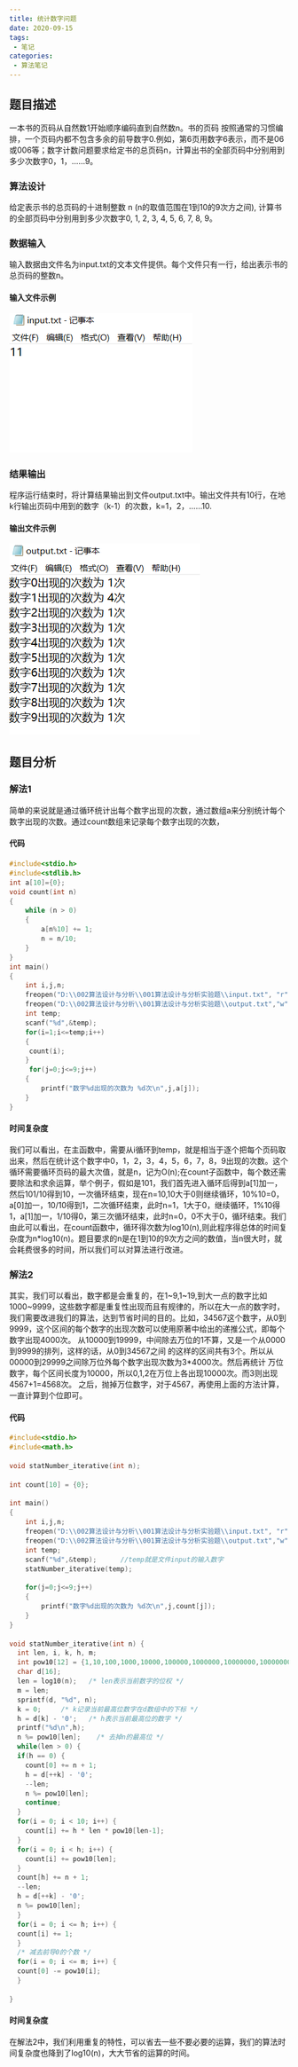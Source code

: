 ```yaml
---
title: 统计数字问题
date: 2020-09-15
tags:
 - 笔记
categories:
 - 算法笔记
---
```



## 题目描述

一本书的页码从自然数1开始顺序编码直到自然数n。书的页码 按照通常的习惯编排，一个页码内都不包含多余的前导数字0.例如，第6页用数字6表示，而不是06或006等；数字计数问题要求给定书的总页码n，计算出书的全部页码中分别用到多少次数字0，1，……9。

### 算法设计

给定表示书的总页码的十进制整数 n (n的取值范围在1到10的9次方之间), 计算书的全部页码中分别用到多少次数字0, 1, 2, 3, 4, 5, 6, 7, 8, 9。

### 数据输入

输入数据由文件名为input.txt的文本文件提供。每个文件只有一行，给出表示书的总页码的整数n。

#### 输入文件示例

![输入文件](../images/image7.png)

### 结果输出

程序运行结束时，将计算结果输出到文件output.txt中。输出文件共有10行，在地k行输出页码中用到的数字（k-1）的次数，k=1，2，……10.

#### 输出文件示例

![输出文件](../images/snipaste_2020_09_15_23_06_47.png)

## 题目分析

### 解法1
简单的来说就是通过循环统计出每个数字出现的次数，通过数组a来分别统计每个数字出现的次数。通过count数组来记录每个数字出现的次数，

#### 代码 
```c
#include<stdio.h>
#include<stdlib.h>
int a[10]={0};	
void count(int n)
{
    while (n > 0)
    {
        a[n%10] += 1;
        n = n/10;
    }
}
int main()
{
	int i,j,n;
	freopen("D:\\002算法设计与分析\\001算法设计与分析实验题\\input.txt", "r", stdin);           
	freopen("D:\\002算法设计与分析\\001算法设计与分析实验题\\output.txt","w",stdout) ; 
    int temp;
	scanf("%d",&temp);              
	for(i=1;i<=temp;i++) 
	{
	 count(i); 
    }
	 for(j=0;j<=9;j++)
	{
	    printf("数字%d出现的次数为 %d次\n",j,a[j]);
	}	         
}

```

#### 时间复杂度
我们可以看出，在主函数中，需要从i循环到temp，就是相当于逐个把每个页码取出来，然后在统计这个数字中0，1，2，3，4，5，6，7，8，9出现的次数。这个循环需要循环页码的最大次值，就是n，记为O(n);在count子函数中，每个数还需要除法和求余运算，举个例子，假如是101，我们首先进入循环后得到a[1]加一，然后101/10得到10，一次循环结束，现在n=10,10大于0则继续循环，10%10=0，a[0]加一，10/10得到1，二次循环结束，此时n=1，1大于0，继续循环，1%10得1，a[1]加一，1/10得0，第三次循环结束，此时n=0，0不大于0，循环结束。我们由此可以看出，在count函数中，循环得次数为log10(n),则此程序得总体的时间复杂度为n*log10(n)。题目要求的n是在1到10的9次方之间的数值，当n很大时，就会耗费很多的时间，所以我们可以对算法进行改进。

### 解法2
其实，我们可以看出，数字都是会重复的，在1~9,1~19,到大一点的数字比如1000~9999，这些数字都是重复性出现而且有规律的，所以在大一点的数字时，我们需要改进我们的算法，达到节省时间的目的。比如，34567这个数字，从0到9999，这个区间的每个数字的出现次数可以使用原著中给出的递推公式，即每个数字出现4000次。
从10000到19999，中间除去万位的1不算，又是一个从0000到9999的排列，这样的话，从0到34567之间
的这样的区间共有3个。所以从00000到29999之间除万位外每个数字出现次数为3*4000次。然后再统计
万位数字，每个区间长度为10000，所以0,1,2在万位上各出现10000次。而3则出现4567+1=4568次。
之后，抛掉万位数字，对于4567，再使用上面的方法计算，一直计算到个位即可。


#### 代码
```c
#include<stdio.h>
#include<math.h>

void statNumber_iterative(int n);

int count[10] = {0};

int main()
{
	int i,j,n;
	freopen("D:\\002算法设计与分析\\001算法设计与分析实验题\\input.txt", "r", stdin);           
	freopen("D:\\002算法设计与分析\\001算法设计与分析实验题\\output.txt","w",stdout) ; 
    int temp;
	scanf("%d",&temp);      //temp就是文件input的输入数字 
    statNumber_iterative(temp);

	for(j=0;j<=9;j++)
	{
	    printf("数字%d出现的次数为 %d次\n",j,count[j]);
	}       
}

void statNumber_iterative(int n) {
  int len, i, k, h, m;
  int pow10[12] = {1,10,100,1000,10000,100000,1000000,10000000,100000000,1000000000};
  char d[16];
  len = log10(n);   /* len表示当前数字的位权 */
  m = len;
  sprintf(d, "%d", n);
  k = 0;     /* k记录当前最高位数字在d数组中的下标 */
  h = d[k] - '0';   /* h表示当前最高位的数字 */
  printf("%d\n",h); 
  n %= pow10[len];    /* 去掉n的最高位 */
  while(len > 0) {
  if(h == 0) {
    count[0] += n + 1;
    h = d[++k] - '0';
    --len;
    n %= pow10[len];
    continue;
  }
  for(i = 0; i < 10; i++) {
    count[i] += h * len * pow10[len-1];
  }
  for(i = 0; i < h; i++) {
    count[i] += pow10[len];
  }
  count[h] += n + 1;
  --len;
  h = d[++k] - '0';
  n %= pow10[len];
  }
  for(i = 0; i <= h; i++) {
  count[i] += 1;
  }
  /* 减去前导0的个数 */
  for(i = 0; i <= m; i++) { 
  count[0] -= pow10[i];
  }

}

```

#### 时间复杂度
在解法2中，我们利用重复的特性，可以省去一些不要必要的运算，我们的算法时间复杂度也降到了log10(n)，大大节省的运算的时间。
